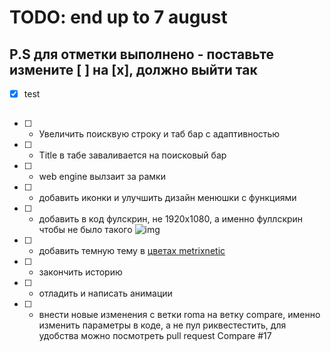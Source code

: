# TODO: end up to 7 august
## P.S для отметки выполнено - поставьте измените [ ] на [x], должно выйти так 
- [x] test
## 
- [ ] - Увеличить поисквую строку и таб бар с адаптивностью 
- [ ] - Title в табе заваливается на поисковый бар
- [ ] - web engine вылзаит за рамки
- [ ] - добавить иконки и улучшить дизайн менюшки с функциями
- [ ] - добавить в код фулскрин, не 1920x1080, а именно фуллскрин чтобы не было такого ![img](https://i.imgur.com/U92fdxm.jpg)
- [ ] - добавить темную тему в [цветах metrixnetic](https://www.figma.com/file/UUNjVZdXsobcCHt6T2NT9dt2/Personal-Colors?node-id=0%3A1)
- [ ] - закончить историю
- [ ] - отладить и написать анимации
- [ ] - внести новые изменения с ветки roma на ветку compare, именно изменить параметры в коде, а не пул риквестестить, для удобства можно посмотреть pull request Compare #17
